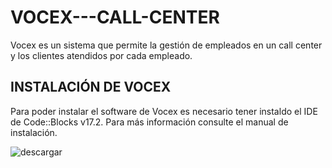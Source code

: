 # VOCEX---CALL-CENTER
Vocex es un sistema que permite la gestión de empleados en un call center y los clientes atendidos por cada empleado. 

## INSTALACIÓN DE VOCEX
Para poder instalar el software de Vocex es necesario tener instaldo el IDE de Code::Blocks v17.2.
Para más información consulte el manual de instalación.

![descargar](https://user-images.githubusercontent.com/64850245/81489502-d3a8c400-923b-11ea-94c3-9d3f725f3bb0.png)
